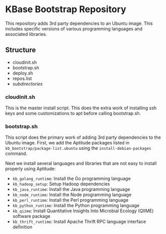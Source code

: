 KBase Bootstrap Repository
==========================

This repository adds 3rd party dependencies to an Ubuntu image.
This includes specific versions of various programming languages
and associated libraries.

Structure
---------

* cloudinit.sh
* bootstrap.sh
* deploy.sh
* repos.list
* *subdirectories*

### cloudinit.sh ###

This is the master install script.  This does the extra work of 
installing ssh keys and some customizations to apt before calling
bootstrap.sh.

### bootstrap.sh ###

This script does the primary work of adding 3rd party dependencies
to the Ubuntu image. First, we add the Aptitude packages listed in
`kb_bootstrap/package-list.ubuntu` using the `install-debian-packages`
command.

Next we install several languages and libraries that are not easy
to install properly using Aptitude:

* `kb_golang_runtime`: Install the Go programming language
* `kb_hadoop_setup`: Setup Hadoop dependencies
* `kb_java_runtime`: Install the Java programming language
* `kb_node_runtime`: Install the Node programming language
* `kb_perl_runtime`: Install the Perl programming language
* `kb_python_runtime`: Install the Python programming language
* `kb_qiime`: Install Quantitative Insights Into Microbial Ecology
   (QIIME) software package
* `kb_thrift_runtime`: Install Apache Thrift RPC language interface
   definition
